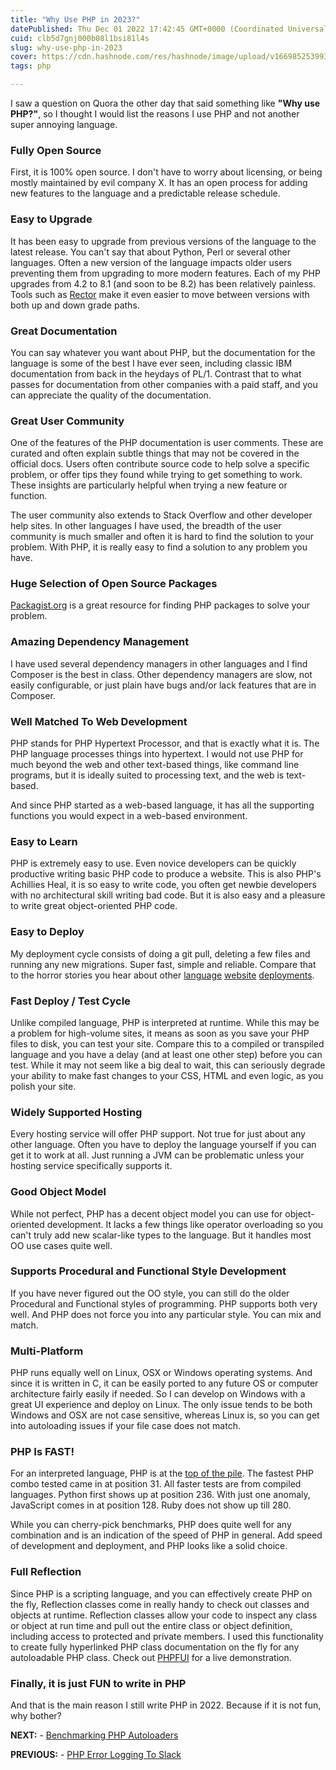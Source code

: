 ```yaml
---
title: "Why Use PHP in 2023?"
datePublished: Thu Dec 01 2022 17:42:45 GMT+0000 (Coordinated Universal Time)
cuid: clb5d7gnj000b08l1bsi81l4s
slug: why-use-php-in-2023
cover: https://cdn.hashnode.com/res/hashnode/image/upload/v1669852539934/SgJHhHp5E.jpg
tags: php

---
```


I saw a question on Quora the other day that said something like **"Why use PHP?"**, so I thought I would list the reasons I use PHP and not another super annoying language.

### Fully Open Source

First, it is 100% open source. I don't have to worry about licensing, or being mostly maintained by evil company X. It has an open process for adding new features to the language and a predictable release schedule.

### Easy to Upgrade

It has been easy to upgrade from previous versions of the language to the latest release. You can't say that about Python, Perl or several other languages. Often a new version of the language impacts older users preventing them from upgrading to more modern features. Each of my PHP upgrades from 4.2 to 8.1 (and soon to be 8.2) has been relatively painless. Tools such as [Rector](https://getrector.org/) make it even easier to move between versions with both up and down grade paths.

### Great Documentation

You can say whatever you want about PHP, but the documentation for the language is some of the best I have ever seen, including classic IBM documentation from back in the heydays of PL/1. Contrast that to what passes for documentation from other companies with a paid staff, and you can appreciate the quality of the documentation.

### Great User Community

One of the features of the PHP documentation is user comments. These are curated and often explain subtle things that may not be covered in the official docs. Users often contribute source code to help solve a specific problem, or offer tips they found while trying to get something to work. These insights are particularly helpful when trying a new feature or function.

The user community also extends to Stack Overflow and other developer help sites. In other languages I have used, the breadth of the user community is much smaller and often it is hard to find the solution to your problem. With PHP, it is really easy to find a solution to any problem you have.

### Huge Selection of Open Source Packages

[Packagist.org](https://packagist.org/) is a great resource for finding PHP packages to solve your problem.

### Amazing Dependency Management

I have used several dependency managers in other languages and I find Composer is the best in class. Other dependency managers are slow, not easily configurable, or just plain have bugs and/or lack features that are in Composer.

### Well Matched To Web Development

PHP stands for PHP Hypertext Processor, and that is exactly what it is. The PHP language processes things into hypertext. I would not use PHP for much beyond the web and other text-based things, like command line programs, but it is ideally suited to processing text, and the web is text-based.

And since PHP started as a web-based language, it has all the supporting functions you would expect in a web-based environment.

### Easy to Learn

PHP is extremely easy to use. Even novice developers can be quickly productive writing basic PHP code to produce a website. This is also PHP's Achillies Heal, it is so easy to write code, you often get newbie developers with no architectural skill writing bad code. But it is also easy and a pleasure to write great object-oriented PHP code.

### Easy to Deploy

My deployment cycle consists of doing a git pull, deleting a few files and running any new migrations. Super fast, simple and reliable. Compare that to the horror stories you hear about other [language](https://stackoverflow.com/questions/2741507/a-simple-python-deployment-problem-a-whole-world-of-pain) [website](https://medium.com/@nikhilshinde57/issues-with-deploying-nodejs-application-on-azure-383e3b38e1b4) [deployments](https://stackoverflow.com/questions/11796838/web-deployment-task-failed-could-not-connect-server-did-not-respond).

### Fast Deploy / Test Cycle

Unlike compiled language, PHP is interpreted at runtime. While this may be a problem for high-volume sites, it means as soon as you save your PHP files to disk, you can test your site. Compare this to a compiled or transpiled language and you have a delay (and at least one other step) before you can test. While it may not seem like a big deal to wait, this can seriously degrade your ability to make fast changes to your CSS, HTML and even logic, as you polish your site.

### Widely Supported Hosting

Every hosting service will offer PHP support. Not true for just about any other language. Often you have to deploy the language yourself if you can get it to work at all. Just running a JVM can be problematic unless your hosting service specifically supports it.

### Good Object Model

While not perfect, PHP has a decent object model you can use for object-oriented development. It lacks a few things like operator overloading so you can't truly add new scalar-like types to the language. But it handles most OO use cases quite well.

### Supports Procedural and Functional Style Development

If you have never figured out the OO style, you can still do the older Procedural and Functional styles of programming. PHP supports both very well. And PHP does not force you into any particular style. You can mix and match.

### Multi-Platform

PHP runs equally well on Linux, OSX or Windows operating systems. And since it is written in C, it can be easily ported to any future OS or computer architecture fairly easily if needed. So I can develop on Windows with a great UI experience and deploy on Linux. The only issue tends to be both Windows and OSX are not case sensitive, whereas Linux is, so you can get into autoloading issues if your file case does not match.

### PHP Is FAST!

For an interpreted language, PHP is at the [top of the pile](https://www.techempower.com/benchmarks/#section=data-r21). The fastest PHP combo tested came in at position 31. All faster tests are from compiled languages. Python first shows up at position 236. With just one anomaly, JavaScript comes in at position 128. Ruby does not show up till 280.

While you can cherry-pick benchmarks, PHP does quite well for any combination and is an indication of the speed of PHP in general. Add speed of development and deployment, and PHP looks like a solid choice.

### Full Reflection

Since PHP is a scripting language, and you can effectively create PHP on the fly, Reflection classes come in really handy to check out classes and objects at runtime. Reflection classes allow your code to inspect any class or object at run time and pull out the entire class or object definition, including access to protected and private members. I used this functionality to create fully hyperlinked PHP class documentation on the fly for any autoloadable PHP class. Check out [PHPFUI](http://www.phpfui.com) for a live demonstration.

### Finally, it is just FUN to write in PHP

And that is the main reason I still write PHP in 2022. Because if it is not fun, why bother?

**NEXT:** - [Benchmarking PHP Autoloaders](https://blog.phpfui.com/benchmarking-php-autoloaders)

**PREVIOUS:** - [PHP Error Logging To Slack](https://blog.phpfui.com/php-error-logging-to-slack)